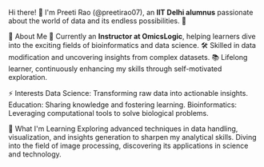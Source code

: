 Hi there! 👋
I'm Preeti Rao (@preetirao07), an **IIT Delhi alumnus** passionate about the world of data and its endless possibilities. 🚀

🔬 About Me
  🌟 Currently an **Instructor at OmicsLogic**, helping learners dive into the exciting fields of bioinformatics and data science.
  🛠️ Skilled in data modification and uncovering insights from complex datasets.
  📚 Lifelong learner, continuously enhancing my skills through self-motivated exploration.
  
⚡ Interests
  Data Science: Transforming raw data into actionable insights.
  Education: Sharing knowledge and fostering learning.
  Bioinformatics: Leveraging computational tools to solve biological problems.

🌱 What I'm Learning
Exploring advanced techniques in data handling, visualization, and insights generation to sharpen my analytical skills.
Diving into the field of image processing, discovering its applications in science and technology.
